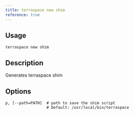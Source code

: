 ```yaml
---
title: terraspace new shim
reference: true
---
```


## Usage

    terraspace new shim

## Description

Generates terraspace shim


## Options

```
p, [--path=PATH]  # path to save the shim script
                  # Default: /usr/local/bin/terraspace
```

